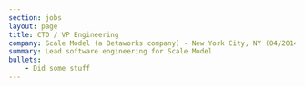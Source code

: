 ```yaml
---
section: jobs
layout: page
title: CTO / VP Engineering
company: Scale Model (a Betaworks company) - New York City, NY (04/2014 - present)
summary: Lead software engineering for Scale Model
bullets:
    - Did some stuff
---
```

